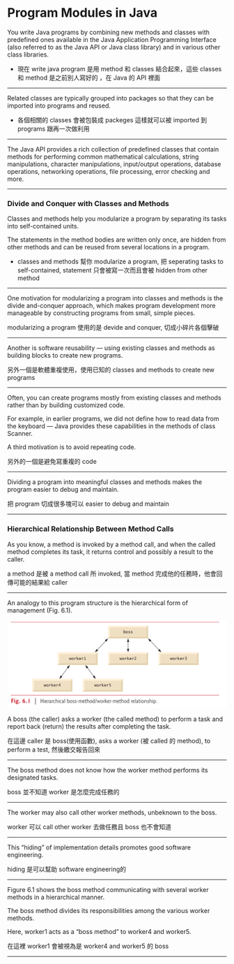 # Program Modules in Java

You write Java programs by combining new methods and classes with predefined ones available in the Java Application Programming Interface (also referred to as the Java API or Java class library) and in various other class libraries.

- 現在 write java program 是用 method 和 classes 結合起來，這些 classes 和 method 是之前別人寫好的 ，在 Java 的 API 裡面

---

Related classes are typically grouped into packages so that they can be imported into programs and reused. 

- 各個相關的 classes 會被包裝成 packeges 這樣就可以被 imported 到 programs 跟再一次做利用

---

The Java API provides a rich collection of predefined classes that contain methods for performing common mathematical calculations, string manipulations, character manipulations, input/output operations, database operations, networking operations, file processing, error checking and
more.

---

### Divide and Conquer with Classes and Methods

Classes and methods help you modularize a program by separating its tasks into self-contained units. 

The statements in the method bodies are written only once, are hidden from other methods and can be reused from several locations in a program.

- classes and methods 幫你 modularize a program, 把 seperating tasks to self-contained, statement 只會被寫一次而且會被 hidden from other method

---

One motivation for modularizing a program into classes and methods is the divide and-conquer approach, which makes program development more manageable by constructing programs from small, simple pieces. 

modularizing a program 使用的是 devide and conquer, 切成小碎片各個擊破

---

Another is software reusability — using existing classes and methods as building blocks to create new programs. 

另外一個是軟體重複使用，使用已知的 classes and methods to create new programs

---

Often, you can create programs mostly from existing classes and methods rather than by building customized code. 

For example, in earlier programs, we did not define how to read data from the keyboard — Java provides these capabilities in the methods of class Scanner. 

A third motivation is to avoid repeating code. 

另外的一個是避免寫重複的 code

---

Dividing a program into meaningful classes and methods makes the program easier to debug and maintain.

把 program 切成很多塊可以 easier to debug and maintain

---

### Hierarchical Relationship Between Method Calls

As you know, a method is invoked by a method call, and when the called method completes its task, it returns control and possibly a result to the caller.

a method 是被 a method call 所 invoked, 當 method 完成他的任務時，他會回傳可能的結果給 caller

---

An analogy to this program structure is the hierarchical form of management (Fig. 6.1). 

![fig-6.1](/img/fig_6.1.png)

A boss (the caller) asks a worker (the called method) to perform a task and report back (return) the results after completing the task. 

在這邊 caller 是 boss(使用函數), asks a worker (被 called 的 method), to perform a test, 然後繳交報告回來

---

The boss method does not know how the worker method performs its designated tasks. 

boss 並不知道 worker 是怎麼完成任務的

---

The worker may also call other worker methods, unbeknown to the boss. 

worker 可以 call other worker 去做任務且 boss 也不會知道

---

This “hiding” of implementation details promotes good software engineering.

hiding 是可以幫助 software engineering的

---

Figure 6.1 shows the boss method communicating with several worker methods in a hierarchical manner. 

The boss method divides its responsibilities among the various worker methods. 

Here, worker1 acts as a “boss method” to worker4 and worker5.

在這裡 worker1 會被視為是 worker4 and worker5 的 boss

---
